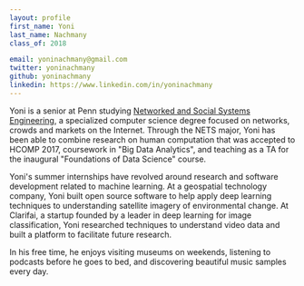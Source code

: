 ```yaml
---
layout: profile
first_name: Yoni
last_name: Nachmany
class_of: 2018

email: yoninachmany@gmail.com
twitter: yoninachmany
github: yoninachmany
linkedin: https://www.linkedin.com/in/yoninachmany
---
```


Yoni is a senior at Penn studying [Networked and Social Systems Engineering](http://www.nets.upenn.edu/), a specialized computer science degree focused on networks, crowds and markets on the Internet. Through the NETS major, Yoni has been able to combine research on human computation that was accepted to HCOMP 2017, coursework in "Big Data Analytics", and teaching as a TA for the inaugural "Foundations of Data Science" course.

Yoni's summer internships have revolved around research and software development related to machine learning. At a geospatial technology company, Yoni built open source software to help apply deep learning techniques to understanding satellite imagery of environmental change. At Clarifai, a startup founded by a leader in deep learning for image classification, Yoni researched techniques to understand video data and built a platform to facilitate future research.

In his free time, he enjoys visiting museums on weekends, listening to podcasts
before he goes to bed, and discovering beautiful music samples every day.
